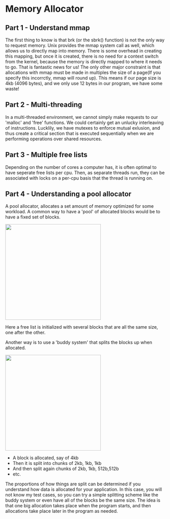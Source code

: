 # Memory Allocator 

## Part 1 - Understand mmap

The first thing to know is that brk (or the sbrk() function) is not the only way to request memory. Unix provides the mmap system call as well, which allows us to directly map into memory. There is some overhead in creating this mapping, but once it is created, there is no need for a context switch from the kernel, because the memory is directly mapped to where it needs to go. That is fantastic news for us! The only other major constraint is that allocations with mmap must be made in multiples the size of a page(If you specify this incorrctly, mmap will round up). This means if our page size is 4kb (4096 bytes), and we only use 12 bytes in our program, we have some waste!

## Part 2 - Multi-threading

In a multi-threaded environment, we cannot simply make requests to our 'malloc' and 'free' functions. We could certainly get an unlucky interleaving of instructions. Lucklily, we have mutexes to enforce mutual exlusion, and thus create a critical section that is executed sequentially when we are performing operations over shared resources.

## Part 3 - Multiple free lists

Depending on the number of cores a computer has, it is often optimal to have seperate free lists per cpu. Then, as separate threads run, they can be associated with locks on a per-cpu basis that the thread is running on. 

## Part 4 - Understanding a pool allocator

A pool allocator, allocates a set amount of memory optimized for some workload. A common way to have a 'pool' of allocated blocks would be to have a fixed set of blocks.

<img align="middle" src="https://3.bp.blogspot.com/-bzESt0SePCg/VriOTcYStBI/AAAAAAAAAIQ/wxPV4jCV644/s640/Segregated%2BFree%2BList.png" width="300px">

Here a free list is initialized with several blocks that are all the same size, one after the other.

Another way is to use a 'buddy system' that splits the blocks up when allocated.

<img align="middle" src="https://3.bp.blogspot.com/-DmVK0LYjtKE/VrilzVwb0_I/AAAAAAAAAIg/A0IQ5ifTF7w/s1600/Buddy-Memory-System.gif" width ="300px">

- A block is allocated, say of 4kb
- Then it is split into chunks of 2kb, 1kb, 1kb
- And then split again chunks of 2kb, 1kb, 512b,512b
- etc.

The proportions of how things are split can be determined if you understand how data is allocated for your application. In this case, you will not know my test cases, so you can try a simple splitting scheme like the buddy system or even have all of the blocks be the same size. The idea is that one big allocation takes place when the program starts, and then allocations take place later in the program as needed.
